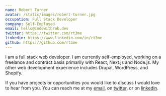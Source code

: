 ```yaml
---
name: Robert Turner
avatar: /static/images/robert-turner.jpg
occupation: Full Stack Developer
company: Self-Employed
email: hello@codewithrob.dev
twitter: https://twitter.com/rt3me
linkedin: https://www.linkedin.com/in/rt3me
github: https://github.com/rt3me
---
```


I am a full stack web developer. I am currently self-employed, working on a freelance and contract basis primarily with React, Next.js and Node.js. My other web development experience includes Drupal, WordPress, and Shopify.

If you have projects or opportunities you would like to discuss I would love to hear from you. You can reach me at my [email](mailto:hello@codewithrob.dev), on [twitter](https://twitter.com/rt3me), or on [linkedin](https://www.linkedin.com/in/rt3me).
